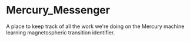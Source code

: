 # Mercury_Messenger
A place to keep track of all the work we're doing on the Mercury machine learning magnetospheric transition identifier. 
